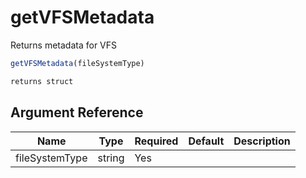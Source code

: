 # getVFSMetadata

Returns metadata for VFS

```javascript
getVFSMetadata(fileSystemType)
```

```javascript
returns struct
```

## Argument Reference

| Name | Type | Required | Default | Description |
| --- | --- | --- | --- | --- |
| fileSystemType | string | Yes |  |  |
